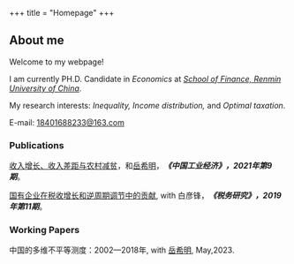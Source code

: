 +++
title = "Homepage"
+++

## About me

Welcome to my webpage!

I am currently PH.D. Candidate in <i>Economics</font></i></font> at <i>[School of Finance, Renmin University of China](http://sf.ruc.edu.cn/)</font></i></font>.

My research interests: <i>Inequality, Income distribution,</font></i></font> and <i>Optimal taxation</font></i></font>. 

E-mail: 18401688233@163.com

### Publications

[收入增长、收入差距与农村减贫](https://kns.cnki.net/kcms2/article/abstract?v=zrtWY6fLGG5XqPh10xfdS9ky7qgZkUb2D-T3C3LzFWdsQnJEFT58In-R5cS4ppY45ymRmZZj_wkS4n_1V2tA5jaEmW8cMZhLqoQ0yR_pOOEgSLlfYS4w03GnjrhAQAwA&uniplatform=NZKPT&language=gb)，和[岳希明](http://sf.ruc.edu.cn/info/1229/8085.htm)，<i><strong>《中国工业经济》，2021年第9期</font></strong></i></font>。

[国有企业在税收增长和逆周期调节中的贡献](https://kns.cnki.net/kcms2/article/abstract?v=zrtWY6fLGG48FvFP1lwrgauF162n4U9etUxLcb8McxmIywg3WuDA_G9kqBSUc92sLNaWk6KZ2VzmrvsOMcjrKxPvE93ztAN1mNLU5rBlQ7XI17CUHwU7Ow0aceGYW0iR&uniplatform=NZKPT&language=gb), with 白彦锋，<i><strong>《税务研究》，2019年第11期</font></strong></i></font>。

### Working Papers

中国的多维不平等测度：2002—2018年, with [岳希明](http://sf.ruc.edu.cn/info/1229/8085.htm), May,2023.

